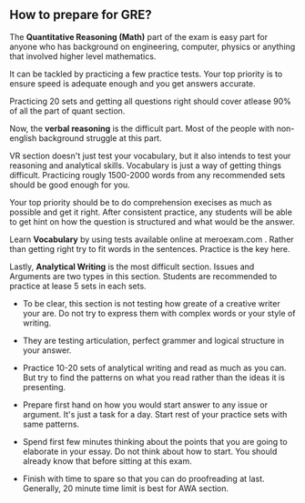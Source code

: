## How to prepare for GRE?

The **Quantitative Reasoning (Math)** part of the exam is easy part for anyone who has background on engineering, computer, physics or anything that involved higher level mathematics. 

It can be tackled by practicing a few practice tests. Your top priority is to ensure speed is adequate enough and you get answers accurate. 

Practicing 20 sets and getting all questions right should cover atlease 90% of all the part of quant section.

Now, the **verbal reasoning** is the difficult part. Most of the people with non-english background struggle at this part. 

VR section doesn't just test your vocabulary, but it also intends to test your reasoning and analytical skills. Vocabulary is just a way of getting things difficult. Practicing rougly 1500-2000 words from any recommended sets should be good enough for you.

Your top priority should be to do comprehension execises as much as possible and get it right. After consistent practice, any students will be able to get hint on how the question is structured and what would be the answer.

Learn **Vocabulary** by using tests available online at meroexam.com . Rather than getting right try to fit words in the sentences. Practice is the key here.

Lastly, **Analytical Writing** is the most difficult section. Issues and Arguments are two types in this section. Students are recommended to practice at lease 5 sets in each sets.

* To be clear, this section is not testing how greate of a creative writer your are. Do not try to express them with complex words or your style of writing.

* They are testing articulation, perfect grammer and logical structure in your answer. 

* Practice 10-20 sets of analytical writing and read as much as you can. But try to find the patterns on what you read rather than the ideas it is presenting.

* Prepare first hand on how you would start answer to any issue or argument. It's just a task for a day. Start rest of your practice sets with same patterns.

* Spend first few minutes thinking about the points that you are going to elaborate in your essay. Do not think about how to start. You should already know that before sitting at this exam. 

* Finish with time to spare so that you can do proofreading at last. Generally, 20 minute time limit is best for AWA section.

